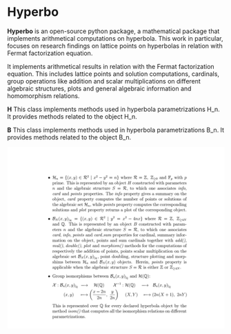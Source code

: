 

# Hyperbo
**Hyperbo** is an open-source python package, a mathematical package that implements arithmetical computations on hyperbola. This work in particular, focuses on research findings on lattice points on hyperbolas in relation with Fermat factorization equation.

It implements arithmetical results in relation with the Fermat factorization equation. This includes lattice points and solution computations, cardinals, group operations like addition and scalar multiplications on different algebraic structures, plots and general algebraic information and homomorphism relations.

**H** This class implements methods used in hyperbola parametrizations H_n. 
            It provides methods related to the object H_n.
            
**B** This class implements methods used in hyperbola parametrizations B_n. 
            It provides methods related to the object B_n.
            
![](https://github.com/GildaRech/Hyperbo/blob/main/img1.png?raw=true)

           
